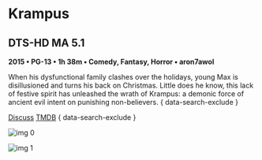 # Krampus

## DTS-HD MA 5.1

**2015 • PG-13 • 1h 38m • Comedy, Fantasy, Horror • aron7awol**

When his dysfunctional family clashes over the holidays, young Max is disillusioned and turns his back on Christmas.  Little does he know, this lack of festive spirit has unleashed the wrath of Krampus: a demonic force of ancient evil intent on punishing non-believers.
{ data-search-exclude }

[Discuss](https://www.avsforum.com/threads/bass-eq-for-filtered-movies.2995212/post-57316494)  [TMDB](287903)
{ data-search-exclude }

![img 0](https://i.imgur.com/drpBEi8.jpg)

![img 1](https://i.imgur.com/GtRPJRH.jpg)

